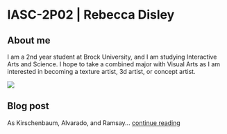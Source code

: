# IASC-2P02 | Rebecca Disley

## About me

I am a 2nd year student at Brock University, and I am studying Interactive Arts and Science. I hope to take a combined major with Visual Arts as I am interested in becoming a texture artist, 3d artist, or concept artist.

![](images/digital-huge-manatees.jpg)

## Blog post

As Kirschenbaum, Alvarado, and Ramsay... [continue reading](blog.md)
